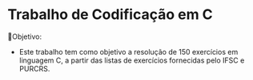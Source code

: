 # Trabalho de Codificação em C

📌Objetivo:
- Este trabalho tem como objetivo a resolução de 150 exercícios em linguagem C, a partir das listas de exercícios fornecidas pelo IFSC e PURCRS.

